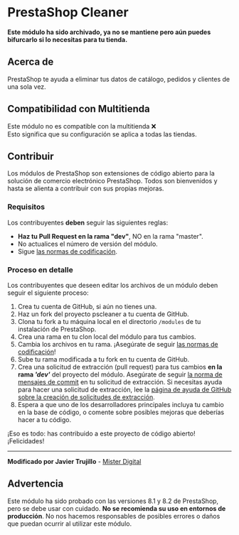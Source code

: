 # PrestaShop Cleaner

**Este módulo ha sido archivado, ya no se mantiene pero aún puedes bifurcarlo si lo necesitas para tu tienda.**

## Acerca de

PrestaShop te ayuda a eliminar tus datos de catálogo, pedidos y clientes de una sola vez.

## Compatibilidad con Multitienda

Este módulo no es compatible con la multitienda :x: <br/>
Esto significa que su configuración se aplica a todas las tiendas.<br/>

## Contribuir

Los módulos de PrestaShop son extensiones de código abierto para la solución de comercio electrónico PrestaShop. Todos son bienvenidos y hasta se alienta a contribuir con sus propias mejoras.

### Requisitos

Los contribuyentes **deben** seguir las siguientes reglas:

* **Haz tu Pull Request en la rama "dev"**, NO en la rama "master".
* No actualices el número de versión del módulo.
* Sigue [las normas de codificación][1].

### Proceso en detalle

Los contribuyentes que deseen editar los archivos de un módulo deben seguir el siguiente proceso:

1. Crea tu cuenta de GitHub, si aún no tienes una.
2. Haz un fork del proyecto pscleaner a tu cuenta de GitHub.
3. Clona tu fork a tu máquina local en el directorio ```/modules``` de tu instalación de PrestaShop.
4. Crea una rama en tu clon local del módulo para tus cambios.
5. Cambia los archivos en tu rama. ¡Asegúrate de seguir [las normas de codificación][1]!
6. Sube tu rama modificada a tu fork en tu cuenta de GitHub.
7. Crea una solicitud de extracción (pull request) para tus cambios **en la rama _'dev'_** del proyecto del módulo. Asegúrate de seguir [la norma de mensajes de commit][2] en tu solicitud de extracción. Si necesitas ayuda para hacer una solicitud de extracción, lee la [página de ayuda de GitHub sobre la creación de solicitudes de extracción][3].
8. Espera a que uno de los desarrolladores principales incluya tu cambio en la base de código, o comente sobre posibles mejoras que deberías hacer a tu código.

¡Eso es todo: has contribuido a este proyecto de código abierto! ¡Felicidades!

[1]: http://doc.prestashop.com/display/PS16/Coding+Standards
[2]: http://doc.prestashop.com/display/PS16/How+to+write+a+commit+message
[3]: https://help.github.com/articles/using-pull-requests

---

**Modificado por Javier Trujillo** - [Mister Digital](https://misterdigital.es)

## Advertencia

Este módulo ha sido probado con las versiones 8.1 y 8.2 de PrestaShop, pero se debe usar con cuidado. **No se recomienda su uso en entornos de producción**. No nos hacemos responsables de posibles errores o daños que puedan ocurrir al utilizar este módulo.
